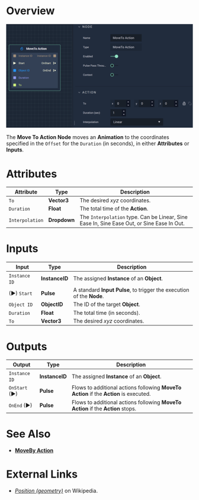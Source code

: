 # Overview

![The Move To Action Node.](../../.gitbook/assets/movetoaction.png)

The **Move To Action Node** moves an **Animation** to the coordinates specified in the `Offset` for the `Duration` (in seconds), in either **Attributes** or **Inputs**. 

# Attributes

|Attribute|Type|Description|
|---|---|---|
|`To`|**Vector3**|The desired *xyz* coordinates.|
|`Duration`|**Float**|The total time of the **Action**.|
|`Interpolation`|**Dropdown**|The `Interpolation` type. Can be Linear, Sine Ease In, Sine Ease Out, or Sine Ease In Out.|

# Inputs

|Input|Type|Description|
|---|---|---|
|`Instance ID`| **InstanceID** | The assigned **Instance** of an **Object**.|
|(►) `Start`|**Pulse**|A standard **Input Pulse**, to trigger the execution of the **Node**.|
|`Object ID`|**ObjectID**|The ID of the target **Object**.|
|`Duration`|**Float**|The total time (in seconds).|
|`To`|**Vector3**|The desired *xyz* coordinates.|

# Outputs

|Output|Type|Description|
|---|---|---|
|`Instance ID`|**InstanceID**|The assigned **Instance** of an **Object**.|
|`OnStart` (►)|**Pulse**|Flows to additional actions following **MoveTo Action** if the **Action** is executed.|
|`OnEnd` (►)|**Pulse**|Flows to additional actions following **MoveTo Action** if the **Action** stops.|

# See Also

* [**MoveBy Action**](movebyaction.md)

# External Links

* [*Position (geometry)*](https://en.wikipedia.org/wiki/Position_(geometry)) on Wikipedia. 